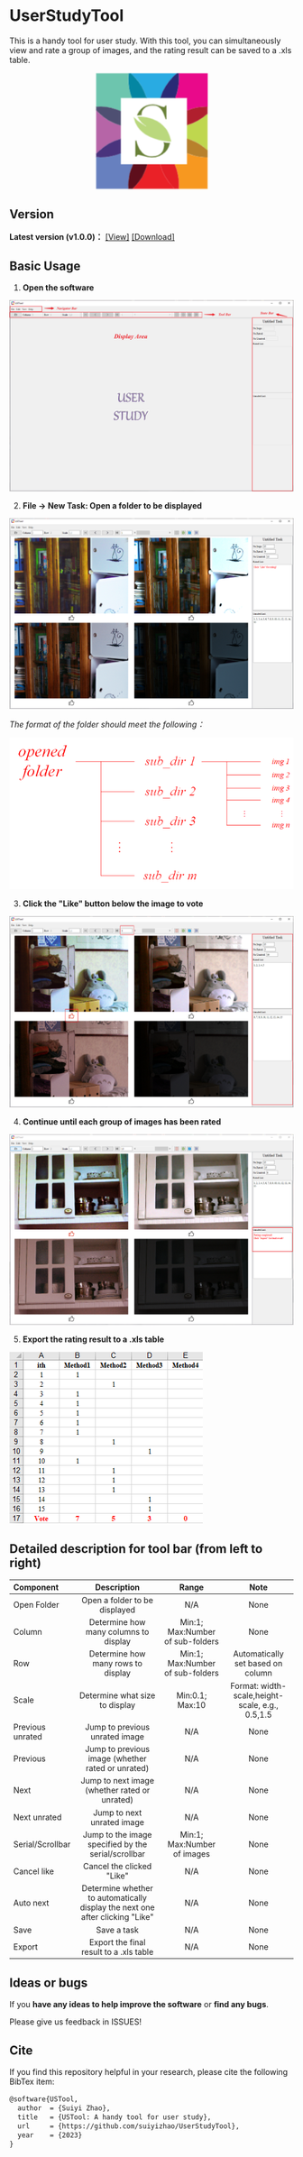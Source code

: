 # UserStudyTool
This is a handy tool for user study. With this tool, you can simultaneously view and rate a group of images, and the rating result can be saved to a .xls table.

<div align=center><img src="./tutorials-imgs/logo/logo.png#pic_center" width="200"></div>

## Version
**Latest version (v1.0.0)：** [[View]](https://github.com/suiyizhao/UserStudyTool/releases/tag/v1.0.0) [[Download]](https://github.com/suiyizhao/UserStudyTool/releases/download/v1.0.0/USTool.exe)

## Basic Usage
1. **Open the software**

![step1](./tutorials-imgs/basic-usage/step1.png)

2. **File -> New Task: Open a folder to be displayed**

![step2](./tutorials-imgs/basic-usage/step2.png)

*The format of the folder should meet the following：*

![step2-folder-format](./tutorials-imgs/basic-usage/step2-folder-format.png)

3. **Click the "Like" button below the image to vote**

![step3](./tutorials-imgs/basic-usage/step3.png)

4. **Continue until each group of images has been rated**

![step4](./tutorials-imgs/basic-usage/step4.png)

5. **Export the rating result to a .xls table**

![step5](./tutorials-imgs/basic-usage/step5.png)

## Detailed description for tool bar (from left to right)

| Component         | Description                                                                     | Range                              | Note                                                     |
| :---              |              :----:                                                             |     :----:                         |    :----:                                                |
| Open Folder       | Open a folder to be displayed                                                   | N/A                                | None                                                     |
| Column            | Determine how many columns to display                                           | Min:1; Max:Number of sub-folders   | None                                                     |
| Row               | Determine how many rows to display                                              | Min:1; Max:Number of sub-folders   | Automatically set based on column                        |
| Scale             | Determine what size to display                                                  | Min:0.1; Max:10                    | Format: width-scale,height-scale, e.g., 0.5,1.5          |
| Previous unrated  | Jump to previous unrated image                                                  | N/A                                | None                                                     |
| Previous          | Jump to previous image (whether rated or unrated)                               | N/A                                | None                                                     |
| Next              | Jump to next image (whether rated or unrated)                                   | N/A                                | None                                                     |
| Next unrated      | Jump to next unrated image                                                      | N/A                                | None                                                     |
| Serial/Scrollbar  | Jump to the image specified by the serial/scrollbar                             | Min:1; Max:Number of images        | None                                                     |
| Cancel like       | Cancel the clicked "Like"                                                       | N/A                                | None                                                     |
| Auto next         | Determine whether to automatically display the next one after clicking "Like"   | N/A                                | None                                                     |
| Save              | Save a task                                                                     | N/A                                | None                                                     |
| Export            | Export the final result to a .xls table                                         | N/A                                | None                                                     |

## Ideas or bugs
If you **have any ideas to help improve the software** or **find any bugs**.

Please give us feedback in ISSUES!

## Cite
If you find this repository helpful in your research, please cite the following BibTex item:
```
@software{USTool,
  author  = {Suiyi Zhao},
  title   = {USTool: A handy tool for user study},
  url     = {https://github.com/suiyizhao/UserStudyTool},
  year    = {2023}
}
```

